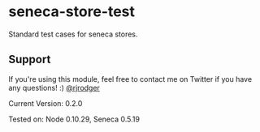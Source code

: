 seneca-store-test
=================

Standard test cases for seneca stores.


## Support

If you're using this module, feel free to contact me on Twitter if you
have any questions! :) [@rjrodger](http://twitter.com/rjrodger)

Current Version: 0.2.0

Tested on: Node 0.10.29, Seneca 0.5.19




